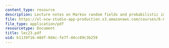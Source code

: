 ```yaml
---
content_type: resource
description: Lecture notes on Markov random fields and probabilistic inference.
file: https://ol-ocw-studio-app-production.s3.amazonaws.com/courses/6-867-machine-learning-fall-2006/b1139f1648df9d4cfe7fd4cc09c3b259_lec23.pdf
file_type: application/pdf
resourcetype: Document
title: lec23.pdf
uid: b1139f16-48df-9d4c-fe7f-d4cc09c3b259
---
```

